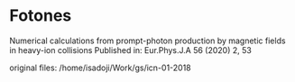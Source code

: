 # Fotones
Numerical calculations from  prompt-photon production
by magnetic fields in heavy-ion collisions
Published in: Eur.Phys.J.A 56 (2020) 2, 53

original files: /home/isadoji/Work/gs/icn-01-2018
